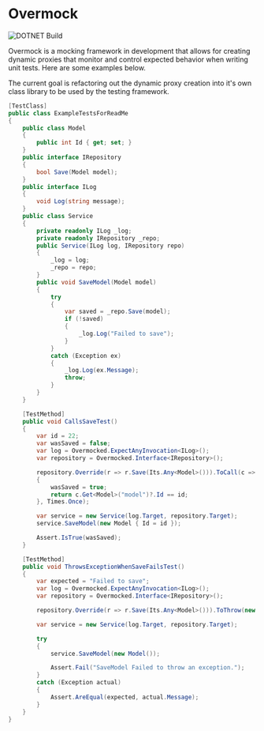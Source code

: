 # Overmock
![DOTNET Build](https://github.com/overmock/overmock/actions/workflows/dotnet.yml/badge.svg)

Overmock is a mocking framework in development that allows for creating dynamic proxies that monitor and control expected behavior when writing unit tests. Here are some examples below.

The current goal is refactoring out the dynamic proxy creation into it's own class library to be used by the testing framework. 

``` C#
[TestClass]
public class ExampleTestsForReadMe
{
    public class Model
    {
        public int Id { get; set; }
    }
    public interface IRepository
    {
        bool Save(Model model);
    }
    public interface ILog
    {
        void Log(string message);
    }
    public class Service
    {
        private readonly ILog _log;
        private readonly IRepository _repo;
        public Service(ILog log, IRepository repo)
        {
            _log = log;
            _repo = repo;
        }
        public void SaveModel(Model model)
        {
            try
            {
                var saved = _repo.Save(model);
                if (!saved)
                {
                    _log.Log("Failed to save");
                }
            }
            catch (Exception ex)
            {
                _log.Log(ex.Message);
                throw;
            }
        }
    }

    [TestMethod]
    public void CallsSaveTest()
    {
        var id = 22;
        var wasSaved = false;
        var log = Overmocked.ExpectAnyInvocation<ILog>();
        var repository = Overmocked.Interface<IRepository>();

        repository.Override(r => r.Save(Its.Any<Model>())).ToCall(c =>
        {
            wasSaved = true;
            return c.Get<Model>("model")?.Id == id;
        }, Times.Once);

        var service = new Service(log.Target, repository.Target);
        service.SaveModel(new Model { Id = id });

        Assert.IsTrue(wasSaved);
    }

    [TestMethod]
    public void ThrowsExceptionWhenSaveFailsTest()
    {
        var expected = "Failed to save";
        var log = Overmocked.ExpectAnyInvocation<ILog>();
        var repository = Overmocked.Interface<IRepository>();

        repository.Override(r => r.Save(Its.Any<Model>())).ToThrow(new Exception(expected));

        var service = new Service(log.Target, repository.Target);

        try
        {
            service.SaveModel(new Model());

            Assert.Fail("SaveModel Failed to throw an exception.");
        }
        catch (Exception actual)
        {
            Assert.AreEqual(expected, actual.Message);
        }
    }
}
```
